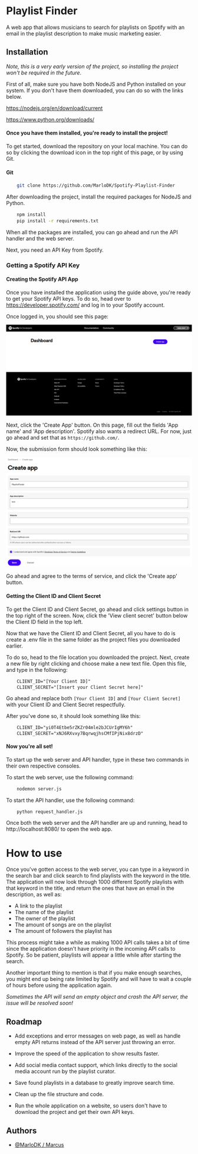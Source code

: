 
# Playlist Finder

A web app that allows musicians to search for playlists on Spotify with an email in the playlist description to make music marketing easier.


## Installation
*Note, this is a very early version of the project, so installing the project won't be required in the future.*


First of all, make sure you have both NodeJS and Python installed on your system. If you don't have them downloaded, you can do so with the links below.

https://nodejs.org/en/download/current

https://www.python.org/downloads/

#### Once you have them installed, you're ready to install the project!
To get started, download the repository on your local machine. You can do so by clicking the download icon in the top right of this page, or by using Git.

#### Git
```bash
    git clone https://github.com/MarloDK/Spotify-Playlist-Finder
```


After downloading the project, install the required packages for NodeJS and Python.
```bash
    npm install
    pip install -r requirements.txt
```
When all the packages are installed, you can go ahead and run the API handler and the web server.


Next, you need an API Key from Spotify.


### Getting a Spotify API Key

#### Creating the Spotify API App
Once you have installed the application using the guide above, you're ready to get your Spotify API keys. To do so, head over to https://developer.spotify.com/ and log in to your Spotify account.

Once logged in, you should see this page:

![Spotify Developer Dashboard](<Github Readme/Untitled-1.PNG>)

Next, click the 'Create App' button. On this page, fill out the fields 'App name' and 'App description'. Spotify also wants a redirect URL. For now, just go ahead and set that as `https://github.com/`.

Now, the submission form should look something like this:

![Spotify App Creation Example](<Github Readme/Spotify App Creation.PNG>)

Go ahead and agree to the terms of service, and click the 'Create app' button.

#### Getting the Client ID and Client Secret
To get the Client ID and Client Secret, go ahead and click settings button in the top right of the screen. Now, click the 'View client secret' button below the Client ID field in the top left.

Now that we have the Client ID and Client Secret, all you have to do is create a .env file in the same folder as the project files you downloaded earlier.

To do so, head to the file location you downloaded the project. Next, create a new file by right clicking and choose make a new text file. Open this file, and type in the  following:
```
    CLIENT_ID="[Your Client ID]"
    CLIENT_SECRET="[Insert your Client Secret here]"
```
Go ahead and replace both `[Your Client ID]` and `[Your Client Secret]` with your Client ID and Client Secret respectfully.  

After you've done so, it should look something like this:
```
    CLIENT_ID="yi0T4Etbe5rZKZr04mle2bJCUrIgMY6h"
    CLIENT_SECRET="xNJ6RXvxy7BqrwqjhsCMfIPjNix8drzD"
```

#### Now you're all set!
To start up the web server and API handler, type in these two commands in their own respective consoles.

To start the web server, use the following command:
```bash
    nodemon server.js
```
To start the API handler, use the following command:
```bash
    python request_handler.js
```

Once both the web server and the API handler are up and running, head to http://localhost:8080/ to open the web app.
# How to use
Once you've gotten access to the web server, you can type in a keyword in the search bar and click search to find playlists with the keyword in the title. The application will now look through 1000 different Spotify playlists with that keyword in the title, and return the ones that have an email in the description, as well as:
* A link to the playlist
* The name of the playlist
* The owner of the playlist
* The amount of songs are on the playlist
* The amount of followers the playlist has

This process might take a while as making 1000 API calls takes a bit of time since the application doesn't have priority in the incoming API calls to Spotify. So be patient, playlists will appear a little while after starting the search.

Another important thing to mention is that if you make enough searches, you might end up being rate limited by Spotify and will have to wait a couple of hours before using the application again.

*Sometimes the API will send an empty object and crash the API server, the issue will be resolved soon!*
## Roadmap

- Add exceptions and error messages on web page, as well as handle empty API returns instead of the API server just throwing an error.

- Improve the speed of the application to show results faster.

- Add social media contact support, which links directly to the social media account run by the playlist curator.

- Save found playlists in a database to greatly improve search time.

- Clean up the file structure and code.

- Run the whole application on a website, so users don't have to download the project and get their own API keys.


## Authors

- [@MarloDK / Marcus](https://www.github.com/MarloDK)

